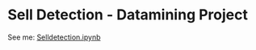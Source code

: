 # Sell Detection - Datamining Project

See me: [Selldetection.ipynb](https://github.com/ngocdangrby/SellDetectionDatamining/blob/master/Selldetection.ipynb)
